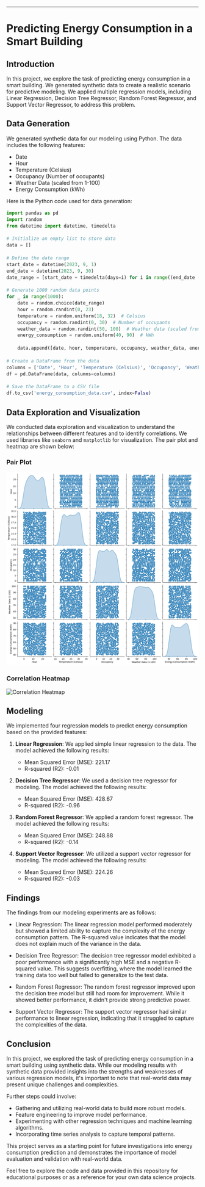 ---

# Predicting Energy Consumption in a Smart Building

## Introduction

In this project, we explore the task of predicting energy consumption in a smart building. We generated synthetic data to create a realistic scenario for predictive modeling. We applied multiple regression models, including Linear Regression, Decision Tree Regressor, Random Forest Regressor, and Support Vector Regressor, to address this problem.

## Data Generation

We generated synthetic data for our modeling using Python. The data includes the following features:

- Date
- Hour
- Temperature (Celsius)
- Occupancy (Number of occupants)
- Weather Data (scaled from 1-100)
- Energy Consumption (kWh)

Here is the Python code used for data generation:

```python
import pandas as pd
import random
from datetime import datetime, timedelta

# Initialize an empty list to store data
data = []

# Define the date range
start_date = datetime(2023, 9, 1)
end_date = datetime(2023, 9, 30)
date_range = [start_date + timedelta(days=i) for i in range((end_date - start_date).days + 1)]

# Generate 1000 random data points
for _ in range(1000):
    date = random.choice(date_range)
    hour = random.randint(0, 23)
    temperature = random.uniform(18, 32)  # Celsius
    occupancy = random.randint(0, 30)  # Number of occupants
    weather_data = random.randint(50, 100)  # Weather data (scaled from 1-100)
    energy_consumption = random.uniform(40, 90)  # kWh
    
    data.append([date, hour, temperature, occupancy, weather_data, energy_consumption])

# Create a DataFrame from the data
columns = ['Date', 'Hour', 'Temperature (Celsius)', 'Occupancy', 'Weather Data (1-100)', 'Energy Consumption (kWh)']
df = pd.DataFrame(data, columns=columns)

# Save the DataFrame to a CSV file
df.to_csv('energy_consumption_data.csv', index=False)

```

## Data Exploration and Visualization

We conducted data exploration and visualization to understand the relationships between different features and to identify correlations. We used libraries like `seaborn` and `matplotlib` for visualization. The pair plot and heatmap are shown below:

### Pair Plot

![Pair Plot](pairplot.png)

### Correlation Heatmap

![Correlation Heatmap](correlation_heatmap.png)

## Modeling

We implemented four regression models to predict energy consumption based on the provided features:

1. **Linear Regression**: We applied simple linear regression to the data. The model achieved the following results:

   - Mean Squared Error (MSE): 221.17
   - R-squared (R2): -0.01

2. **Decision Tree Regressor**: We used a decision tree regressor for modeling. The model achieved the following results:

   - Mean Squared Error (MSE): 428.67
   - R-squared (R2): -0.96

3. **Random Forest Regressor**: We applied a random forest regressor. The model achieved the following results:

   - Mean Squared Error (MSE): 248.88
   - R-squared (R2): -0.14

4. **Support Vector Regressor**: We utilized a support vector regressor for modeling. The model achieved the following results:

   - Mean Squared Error (MSE): 224.26
   - R-squared (R2): -0.03

## Findings

The findings from our modeling experiments are as follows:

- Linear Regression: The linear regression model performed moderately but showed a limited ability to capture the complexity of the energy consumption pattern. The R-squared value indicates that the model does not explain much of the variance in the data.

- Decision Tree Regressor: The decision tree regressor model exhibited a poor performance with a significantly high MSE and a negative R-squared value. This suggests overfitting, where the model learned the training data too well but failed to generalize to the test data.

- Random Forest Regressor: The random forest regressor improved upon the decision tree model but still had room for improvement. While it showed better performance, it didn't provide strong predictive power.

- Support Vector Regressor: The support vector regressor had similar performance to linear regression, indicating that it struggled to capture the complexities of the data.

## Conclusion

In this project, we explored the task of predicting energy consumption in a smart building using synthetic data. While our modeling results with synthetic data provided insights into the strengths and weaknesses of various regression models, it's important to note that real-world data may present unique challenges and complexities.

Further steps could involve:

- Gathering and utilizing real-world data to build more robust models.
- Feature engineering to improve model performance.
- Experimenting with other regression techniques and machine learning algorithms.
- Incorporating time series analysis to capture temporal patterns.

This project serves as a starting point for future investigations into energy consumption prediction and demonstrates the importance of model evaluation and validation with real-world data. 

Feel free to explore the code and data provided in this repository for educational purposes or as a reference for your own data science projects.
